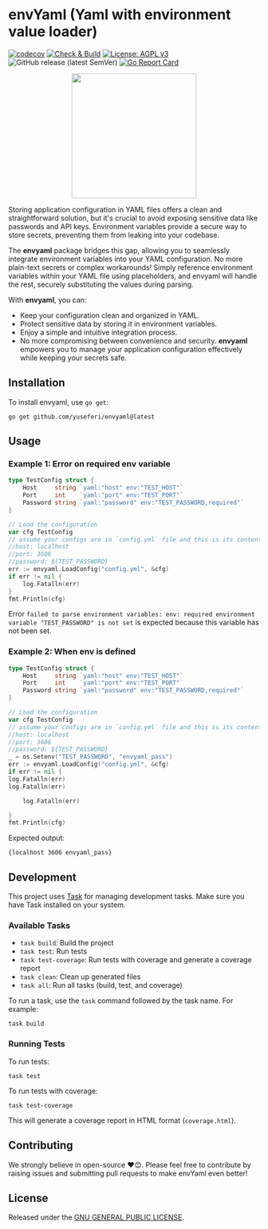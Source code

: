 # envYaml (Yaml with environment value loader)
[![codecov](https://codecov.io/github/yuseferi/envyaml/graph/badge.svg?token=0DUS258IUD)](https://codecov.io/github/yuseferi/envyaml)
[![Check & Build](https://github.com/yuseferi/envyaml/actions/workflows/ci.yml/badge.svg)](https://github.com/yuseferi/envyaml/actions/workflows/ci.yml)
[![License: AGPL v3](https://img.shields.io/badge/License-AGPL_v3-blue.svg)](https://www.gnu.org/licenses/agpl-3.0)
![GitHub release (latest SemVer)](https://img.shields.io/github/v/release/yuseferi/envyaml)
[![Go Report Card](https://goreportcard.com/badge/github.com/yuseferi/envyaml)](https://goreportcard.com/report/github.com/yuseferi/envyaml)

<p align="center">
<img src="https://github.com/user-attachments/assets/b6b5bbc6-f9d7-4d2f-b5c8-e86ce0e0fd9b" width="250" />
</p>

Storing application configuration in YAML files offers a clean and straightforward solution, but it's crucial to avoid exposing sensitive data like passwords and API keys. Environment variables provide a secure way to store secrets, preventing them from leaking into your codebase.

The **envyaml** package bridges this gap, allowing you to seamlessly integrate environment variables into your YAML configuration. No more plain-text secrets or complex workarounds! Simply reference environment variables within your YAML file using placeholders, and envyaml will handle the rest, securely substituting the values during parsing.

With **envyaml**, you can:

- Keep your configuration clean and organized in YAML.
- Protect sensitive data by storing it in environment variables.
- Enjoy a simple and intuitive integration process.
- No more compromising between convenience and security. **envyaml** empowers you to manage your application configuration effectively while keeping your secrets safe.

## Installation

To install envyaml, use `go get`:

```
go get github.com/yuseferi/envyaml@latest
```

## Usage

### Example 1: Error on required env variable

```go
type TestConfig struct {
    Host     string `yaml:"host" env:"TEST_HOST"`
    Port     int    `yaml:"port" env:"TEST_PORT"`
    Password string `yaml:"password" env:"TEST_PASSWORD,required"`
}

// Load the configuration
var cfg TestConfig
// assume your configs are in `config.yml` file and this is its content:
//host: localhost
//port: 3606
//password: ${TEST_PASSWORD}
err := envyaml.LoadConfig("config.yml", &cfg)
if err != nil {
    log.Fatalln(err)
}
fmt.Println(cfg)
```

Error `failed to parse environment variables: env: required environment variable "TEST_PASSWORD" is not set` is expected because this variable has not been set. 

### Example 2: When env is defined

```go
type TestConfig struct {
    Host     string `yaml:"host" env:"TEST_HOST"`
    Port     int    `yaml:"port" env:"TEST_PORT"`
    Password string `yaml:"password" env:"TEST_PASSWORD,required"`
}

// Load the configuration
var cfg TestConfig
// assume your configs are in `config.yml` file and this is its content:
//host: localhost
//port: 3606
//password: ${TEST_PASSWORD}
_ = os.Setenv("TEST_PASSWORD", "envyaml_pass")
err := envyaml.LoadConfig("config.yml", &cfg)
if err != nil {
log.Fatalln(err)
log.Fatalln(err)

    log.Fatalln(err)

}
fmt.Println(cfg)
```

Expected output:
```
{localhost 3606 envyaml_pass}
```

## Development

This project uses [Task](https://taskfile.dev) for managing development tasks. Make sure you have Task installed on your system.

### Available Tasks

- `task build`: Build the project
- `task test`: Run tests
- `task test-coverage`: Run tests with coverage and generate a coverage report
- `task clean`: Clean up generated files
- `task all`: Run all tasks (build, test, and coverage)

To run a task, use the `task` command followed by the task name. For example:

```
task build
```

### Running Tests

To run tests:

```
task test
```

To run tests with coverage:

```
task test-coverage
```

This will generate a coverage report in HTML format (`coverage.html`).

## Contributing

We strongly believe in open-source ❤️😊. Please feel free to contribute by raising issues and submitting pull requests to make envYaml even better!

## License

Released under the [GNU GENERAL PUBLIC LICENSE](LICENSE).


